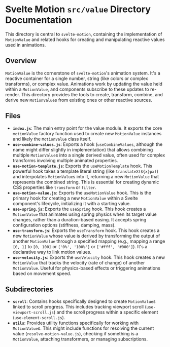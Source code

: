 # Svelte Motion `src/value` Directory Documentation

This directory is central to `svelte-motion`, containing the implementation of `MotionValue` and related hooks for creating and manipulating reactive values used in animations.

## Overview

`MotionValue` is the cornerstone of `svelte-motion`'s animation system. It's a reactive container for a single number, string (like colors or complex transforms), or complex value. Animations work by updating the value held within a `MotionValue`, and components subscribe to these updates to re-render. This directory provides the tools to create, transform, combine, and derive new `MotionValue`s from existing ones or other reactive sources.

## Files

*   **`index.js`**: The main entry point for the value module. It exports the core `motionValue` factory function used to create new `MotionValue` instances and likely the `MotionValue` class itself.
*   **`use-combine-values.js`**: Exports a hook (`useCombineValues`, although the name might differ slightly in implementation) that allows combining multiple `MotionValue`s into a single derived value, often used for complex transforms involving multiple animated properties.
*   **`use-motion-template.js`**: Exports the `useMotionTemplate` hook. This powerful hook takes a template literal string (like `translateX(${x}px)`) and interpolates `MotionValue`s into it, returning a new `MotionValue` that represents the combined string. This is essential for creating dynamic CSS properties like `transform` or `filter`.
*   **`use-motion-value.js`**: Exports the `useMotionValue` hook. This is the primary hook for creating a new `MotionValue` within a Svelte component's lifecycle, initializing it with a starting value.
*   **`use-spring.js`**: Exports the `useSpring` hook. This hook creates a `MotionValue` that animates using spring physics when its target value changes, rather than a duration-based easing. It accepts spring configuration options (stiffness, damping, mass).
*   **`use-transform.js`**: Exports the `useTransform` hook. This hook creates a new `MotionValue` whose value is derived by transforming the output of another `MotionValue` through a specified mapping (e.g., mapping a range `[0, 1]` to `[0, 100]` or `['0%', '100%']` or `['#fff', '#000']`). It's a declarative way to link motion values.
*   **`use-velocity.js`**: Exports the `useVelocity` hook. This hook creates a new `MotionValue` that tracks the velocity (rate of change) of another `MotionValue`. Useful for physics-based effects or triggering animations based on movement speed.

## Subdirectories

*   **`scroll`**: Contains hooks specifically designed to create `MotionValue`s linked to scroll progress. This includes tracking viewport scroll (`use-viewport-scroll.js`) and the scroll progress within a specific element (`use-element-scroll.js`).
*   **`utils`**: Provides utility functions specifically for working with `MotionValue`s. This might include functions for resolving the current value (`resolve-motion-value.js`), checking if something is a `MotionValue`, attaching transformers, or managing subscriptions.